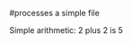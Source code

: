 #processes a simple file

Simple arithmetic: 2 plus 2 is 5

<!--
#processes a simple file

Simple arithmetic: 2 plus 2 is **~~5~~ [4]**
-->
